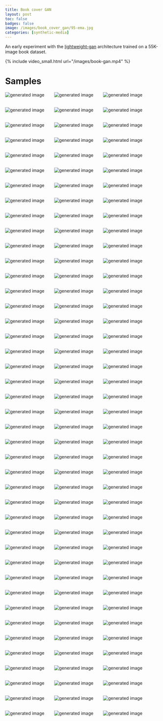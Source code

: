 ```yaml
---
title: Book cover GAN
layout: post
toc: false
badges: false
image: /images/book_cover_gan/95-ema.jpg
categories: [synthetic-media]
---
```


An early experiment with the [lightweight-gan](https://github.com/lucidrains/lightweight-gan) architecture trained on a 55K-image book dataset.

{% include video_small.html url="/images/book-gan.mp4" %}

# Samples


<div style="display: flex; flex-flow: wrap; gap: 2rem">
<img src="/images/book_cover_gan/95-ema.jpg" alt="generated image"> <img src="/images/book_cover_gan/74-ema.jpg" alt="generated image"> <img src="/images/book_cover_gan/117-ema.jpg" alt="generated image"> <img src="/images/book_cover_gan/99-ema.jpg" alt="generated image"> <img src="/images/book_cover_gan/48-ema.jpg" alt="generated image"> <img src="/images/book_cover_gan/59-ema.jpg" alt="generated image"> <img src="/images/book_cover_gan/62-ema.jpg" alt="generated image"> <img src="/images/book_cover_gan/20-ema.jpg" alt="generated image"> <img src="/images/book_cover_gan/23-ema.jpg" alt="generated image"> <img src="/images/book_cover_gan/69-ema.jpg" alt="generated image"> <img src="/images/book_cover_gan/43-ema.jpg" alt="generated image"> <img src="/images/book_cover_gan/58-ema.jpg" alt="generated image"> <img src="/images/book_cover_gan/87-ema.jpg" alt="generated image"> <img src="/images/book_cover_gan/81-ema.jpg" alt="generated image"> <img src="/images/book_cover_gan/24-ema.jpg" alt="generated image"> <img src="/images/book_cover_gan/61-ema.jpg" alt="generated image"> <img src="/images/book_cover_gan/35-ema.jpg" alt="generated image"> <img src="/images/book_cover_gan/14-ema.jpg" alt="generated image"> <img src="/images/book_cover_gan/34-ema.jpg" alt="generated image"> <img src="/images/book_cover_gan/119-ema.jpg" alt="generated image"> <img src="/images/book_cover_gan/73-ema.jpg" alt="generated image"> <img src="/images/book_cover_gan/31-ema.jpg" alt="generated image"> <img src="/images/book_cover_gan/98-ema.jpg" alt="generated image"> <img src="/images/book_cover_gan/78-ema.jpg" alt="generated image"> <img src="/images/book_cover_gan/75-ema.jpg" alt="generated image"> <img src="/images/book_cover_gan/29-ema.jpg" alt="generated image"> <img src="/images/book_cover_gan/125-ema.jpg" alt="generated image"> <img src="/images/book_cover_gan/122-ema.jpg" alt="generated image"> <img src="/images/book_cover_gan/7-ema.jpg" alt="generated image"> <img src="/images/book_cover_gan/1-ema.jpg" alt="generated image"> <img src="/images/book_cover_gan/97-ema.jpg" alt="generated image"> <img src="/images/book_cover_gan/85-ema.jpg" alt="generated image"> <img src="/images/book_cover_gan/19-ema.jpg" alt="generated image"> <img src="/images/book_cover_gan/57-ema.jpg" alt="generated image"> <img src="/images/book_cover_gan/100-ema.jpg" alt="generated image"> <img src="/images/book_cover_gan/56-ema.jpg" alt="generated image"> <img src="/images/book_cover_gan/104-ema.jpg" alt="generated image"> <img src="/images/book_cover_gan/76-ema.jpg" alt="generated image"> <img src="/images/book_cover_gan/4-ema.jpg" alt="generated image"> <img src="/images/book_cover_gan/79-ema.jpg" alt="generated image"> <img src="/images/book_cover_gan/49-ema.jpg" alt="generated image"> <img src="/images/book_cover_gan/30-ema.jpg" alt="generated image"> <img src="/images/book_cover_gan/60-ema.jpg" alt="generated image"> <img src="/images/book_cover_gan/96-ema.jpg" alt="generated image"> <img src="/images/book_cover_gan/63-ema.jpg" alt="generated image"> <img src="/images/book_cover_gan/55-ema.jpg" alt="generated image"> <img src="/images/book_cover_gan/84-ema.jpg" alt="generated image"> <img src="/images/book_cover_gan/40-ema.jpg" alt="generated image"> <img src="/images/book_cover_gan/105-ema.jpg" alt="generated image"> <img src="/images/book_cover_gan/103-ema.jpg" alt="generated image"> <img src="/images/book_cover_gan/18-ema.jpg" alt="generated image"> <img src="/images/book_cover_gan/54-ema.jpg" alt="generated image"> <img src="/images/book_cover_gan/77-ema.jpg" alt="generated image"> <img src="/images/book_cover_gan/115-ema.jpg" alt="generated image"> <img src="/images/book_cover_gan/53-ema.jpg" alt="generated image"> <img src="/images/book_cover_gan/113-ema.jpg" alt="generated image"> <img src="/images/book_cover_gan/67-ema.jpg" alt="generated image"> <img src="/images/book_cover_gan/46-ema.jpg" alt="generated image"> <img src="/images/book_cover_gan/27-ema.jpg" alt="generated image"> <img src="/images/book_cover_gan/22-ema.jpg" alt="generated image"> <img src="/images/book_cover_gan/89-ema.jpg" alt="generated image"> <img src="/images/book_cover_gan/116-ema.jpg" alt="generated image"> <img src="/images/book_cover_gan/111-ema.jpg" alt="generated image"> <img src="/images/book_cover_gan/91-ema.jpg" alt="generated image"> <img src="/images/book_cover_gan/50-ema.jpg" alt="generated image"> <img src="/images/book_cover_gan/12-ema.jpg" alt="generated image"> <img src="/images/book_cover_gan/72-ema.jpg" alt="generated image"> <img src="/images/book_cover_gan/36-ema.jpg" alt="generated image"> <img src="/images/book_cover_gan/17-ema.jpg" alt="generated image"> <img src="/images/book_cover_gan/13-ema.jpg" alt="generated image"> <img src="/images/book_cover_gan/33-ema.jpg" alt="generated image"> <img src="/images/book_cover_gan/118-ema.jpg" alt="generated image"> <img src="/images/book_cover_gan/120-ema.jpg" alt="generated image"> <img src="/images/book_cover_gan/80-ema.jpg" alt="generated image"> <img src="/images/book_cover_gan/90-ema.jpg" alt="generated image"> <img src="/images/book_cover_gan/106-ema.jpg" alt="generated image"> <img src="/images/book_cover_gan/112-ema.jpg" alt="generated image"> <img src="/images/book_cover_gan/47-ema.jpg" alt="generated image"> <img src="/images/book_cover_gan/71-ema.jpg" alt="generated image"> <img src="/images/book_cover_gan/38-ema.jpg" alt="generated image"> <img src="/images/book_cover_gan/37-ema.jpg" alt="generated image"> <img src="/images/book_cover_gan/10-ema.jpg" alt="generated image"> <img src="/images/book_cover_gan/52-ema.jpg" alt="generated image"> <img src="/images/book_cover_gan/88-ema.jpg" alt="generated image"> <img src="/images/book_cover_gan/11-ema.jpg" alt="generated image"> <img src="/images/book_cover_gan/123-ema.jpg" alt="generated image"> <img src="/images/book_cover_gan/16-ema.jpg" alt="generated image"> <img src="/images/book_cover_gan/42-ema.jpg" alt="generated image"> <img src="/images/book_cover_gan/121-ema.jpg" alt="generated image"> <img src="/images/book_cover_gan/94-ema.jpg" alt="generated image"> <img src="/images/book_cover_gan/110-ema.jpg" alt="generated image"> <img src="/images/book_cover_gan/101-ema.jpg" alt="generated image"> <img src="/images/book_cover_gan/5-ema.jpg" alt="generated image"> <img src="/images/book_cover_gan/65-ema.jpg" alt="generated image"> <img src="/images/book_cover_gan/70-ema.jpg" alt="generated image"> <img src="/images/book_cover_gan/124-ema.jpg" alt="generated image"> <img src="/images/book_cover_gan/102-ema.jpg" alt="generated image"> <img src="/images/book_cover_gan/9-ema.jpg" alt="generated image"> <img src="/images/book_cover_gan/68-ema.jpg" alt="generated image"> <img src="/images/book_cover_gan/44-ema.jpg" alt="generated image"> <img src="/images/book_cover_gan/109-ema.jpg" alt="generated image"> <img src="/images/book_cover_gan/114-ema.jpg" alt="generated image"> <img src="/images/book_cover_gan/26-ema.jpg" alt="generated image"> <img src="/images/book_cover_gan/64-ema.jpg" alt="generated image"> <img src="/images/book_cover_gan/41-ema.jpg" alt="generated image"> <img src="/images/book_cover_gan/8-ema.jpg" alt="generated image"> <img src="/images/book_cover_gan/107-ema.jpg" alt="generated image"> <img src="/images/book_cover_gan/51-ema.jpg" alt="generated image"> <img src="/images/book_cover_gan/39-ema.jpg" alt="generated image"> <img src="/images/book_cover_gan/25-ema.jpg" alt="generated image"> <img src="/images/book_cover_gan/82-ema.jpg" alt="generated image"> <img src="/images/book_cover_gan/2-ema.jpg" alt="generated image"> <img src="/images/book_cover_gan/3-ema.jpg" alt="generated image"> <img src="/images/book_cover_gan/6-ema.jpg" alt="generated image"> <img src="/images/book_cover_gan/0-ema.jpg" alt="generated image"> <img src="/images/book_cover_gan/15-ema.jpg" alt="generated image"> <img src="/images/book_cover_gan/32-ema.jpg" alt="generated image"> <img src="/images/book_cover_gan/92-ema.jpg" alt="generated image"> <img src="/images/book_cover_gan/86-ema.jpg" alt="generated image"> <img src="/images/book_cover_gan/108-ema.jpg" alt="generated image"> <img src="/images/book_cover_gan/66-ema.jpg" alt="generated image"> <img src="/images/book_cover_gan/21-ema.jpg" alt="generated image"> <img src="/images/book_cover_gan/83-ema.jpg" alt="generated image"> <img src="/images/book_cover_gan/28-ema.jpg" alt="generated image"> <img src="/images/book_cover_gan/93-ema.jpg" alt="generated image"> <img src="/images/book_cover_gan/45-ema.jpg" alt="generated image">
</div>
            
